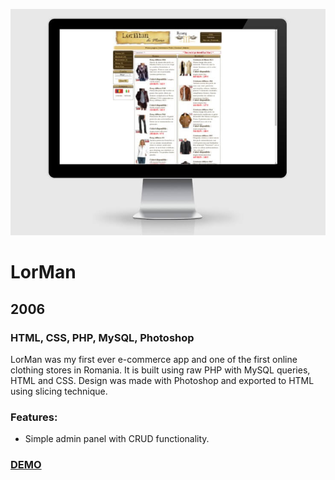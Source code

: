 [![Screenshot](https://github.com/pinco227/lorman-v1/blob/main/images/screenshot.jpg)](https://lorman-v1.herokuapp.com/)
# LorMan
## 2006
### HTML, CSS, PHP, MySQL, Photoshop
LorMan was my first ever e-commerce app and one of the first online clothing stores in Romania. It is built using raw PHP with MySQL queries, HTML and CSS. Design was made with Photoshop and exported to HTML using slicing technique.

### Features:
- Simple admin panel with CRUD functionality.

### [DEMO](https://lorman-v1.herokuapp.com/)